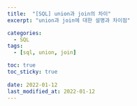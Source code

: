 ```yaml
---
title:  "[SQL] union과 join의 차이"
excerpt: "union과 join에 대한 설명과 차이점"

categories:
  - SQL
tags:
  - [sql, union, join]

toc: true
toc_sticky: true
 
date: 2022-01-12
last_modified_at: 2022-01-12
---
```

